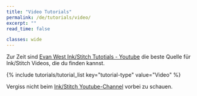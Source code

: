 ```yaml
---
title: "Video Tutorials"
permalink: /de/tutorials/video/
excerpt: ""
read_time: false

classes: wide
---
```


Zur Zeit sind [Evan West Ink/Stitch Tutotials - Youtube](https://www.youtube.com/watch?v=w7ZjgxdcAp4&list=PLMNtO24YQeCzjclRoMFO-fZFu4TrZUKs3) die beste Quelle für Ink/Stitch Videos, die du finden kannst.

{% include tutorials/tutorial_list key="tutorial-type" value="Video" %}

Vergiss nicht beim [Ink/Stitch Youtube-Channel](https://www.youtube.com/channel/UCJCDCFuT_xQoI55e10HRiRw) vorbei zu schauen.
